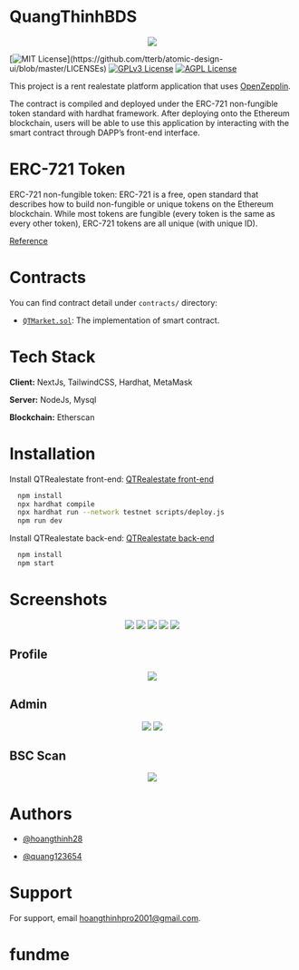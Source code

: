 # QuangThinhBDS

<p align=center>
<img src="image/jason-dent-w3eFhqXjkZE-unsplash.jpg">
</p>

[![MIT License](https://img.shields.io/apm/l/atomic-design-ui.svg?)](https://github.com/tterb/atomic-design-ui/blob/master/LICENSEs)
[![GPLv3 License](https://img.shields.io/badge/License-GPL%20v3-yellow.svg)](https://opensource.org/licenses/)
[![AGPL License](https://img.shields.io/badge/license-AGPL-blue.svg)](http://www.gnu.org/licenses/agpl-3.0)

This project is a rent realestate platform application that uses [OpenZepplin](https://github.com/OpenZeppelin/openzeppelin-solidity).

The contract is compiled and deployed under the ERC-721 non-fungible token standard with hardhat framework. After deploying onto the Ethereum blockchain, users will be able to use this application by interacting with the smart contract through DAPP’s front-end interface.

# ERC-721 Token

ERC-721 non-fungible token:
ERC-721 is a free, open standard that describes how to build non-fungible or unique tokens on the Ethereum blockchain. While most tokens are fungible (every token is the same as every other token), ERC-721 tokens are all unique (with unique ID).

[Reference](https://github.com/ethereum/EIPs/blob/master/EIPS/eip-721.md)

# Contracts

You can find contract detail under `contracts/` directory:

- [`QTMarket.sol`](./client/contracts/QTMarket.sol):
  The implementation of smart contract.

# Tech Stack

**Client:** NextJs, TailwindCSS, Hardhat, MetaMask

**Server:** NodeJs, Mysql

**Blockchain:** Etherscan

# Installation

Install QTRealestate front-end: [QTRealestate front-end](https://github.com/hoangthinh28/QuangThinhBDS/tree/website/client)

```bash
  npm install
  npx hardhat compile
  npx hardhat run --network testnet scripts/deploy.js
  npm run dev
```

Install QTRealestate back-end: [QTRealestate back-end](https://github.com/hoangthinh28/QuangThinhBDS/tree/website/server)

```bash
  npm install
  npm start
```

# Screenshots

<p align=center>
<img src="image/s1.png">
<img src="image/s2.png">
<img src="image/s3.png">
<img src="image/s4.png">
<img src="image/s5.png">
</p>

## Profile

<p align=center>
<img src="image/profile.png">
</p>

## Admin

<p align=center>
<img src="image/admin1.png">
<img src="image/admin2.png">
</p>

## BSC Scan

<p align=center>
<img src="image/BSC.png">
</p>

# Authors

- [@hoangthinh28](https://github.com/hoangthinh28)

- [@quang123654](https://github.com/quang123654)

# Support

For support, email hoangthinhpro2001@gmail.com.

# fundme
